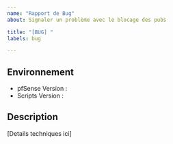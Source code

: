```yaml
---
name: "Rapport de Bug"
about: Signaler un problème avec le blocage des pubs

title: "[BUG] "
labels: bug

---
```


## Environnement
- pfSense Version : 
- Scripts Version : 

## Description
[Details techniques ici]
